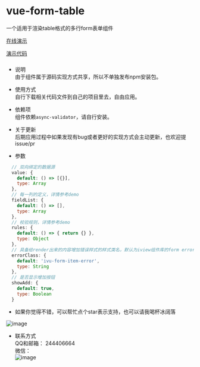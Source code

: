 # vue-form-table
一个适用于渲染table格式的多行form表单组件      

[在线演示](https://flywor.github.io/vue-form-table/dist/index.html " 在线演示")     
     
[演示代码](https://github.com/Flywor/vue-form-table/blob/master/src/App.vue " 演示代码")      

###
* 说明    
由于组件属于源码实现方式共享，所以不单独发布npm安装包。
         
* 使用方式    
自行下载相关代码文件到自己的项目里去，自由应用。
      
* 依赖项    
组件依赖`async-validator`，请自行安装。
     
* 关于更新    
后期应用过程中如果发现有bug或者更好的实现方式会主动更新，也欢迎提issue/pr     

* 参数
```javascript
  // 双向绑定的数据源
  value: {
    default: () => [{}],
    type: Array
  },
  // 每一列的定义，详情参考demo
  fieldList: {
    default: () => [],
    type: Array
  },
  // 校验规则，详情参考demo
  rules: {
    default: () => { return {} },
    type: Object
  },
  // 具备给render出来的内容增加错误样式的样式类名，默认为iview组件库的form error class
  errorClass: {
    default: 'ivu-form-item-error',
    type: String
  },
  // 是否显示增加按钮
  showAdd: {
    default: true,
    type: Boolean
  }
```

* 如果你觉得不错，可以帮忙点个star表示支持，也可以请我喝杯冰阔落  
     
![image](https://flywor.github.io/vue-form-table/images/wechart_pay.png)    
     
* 联系方式    
QQ和邮箱： 244406664    
微信：    
![image](https://flywor.github.io/vue-form-table/images/wechart.png)    